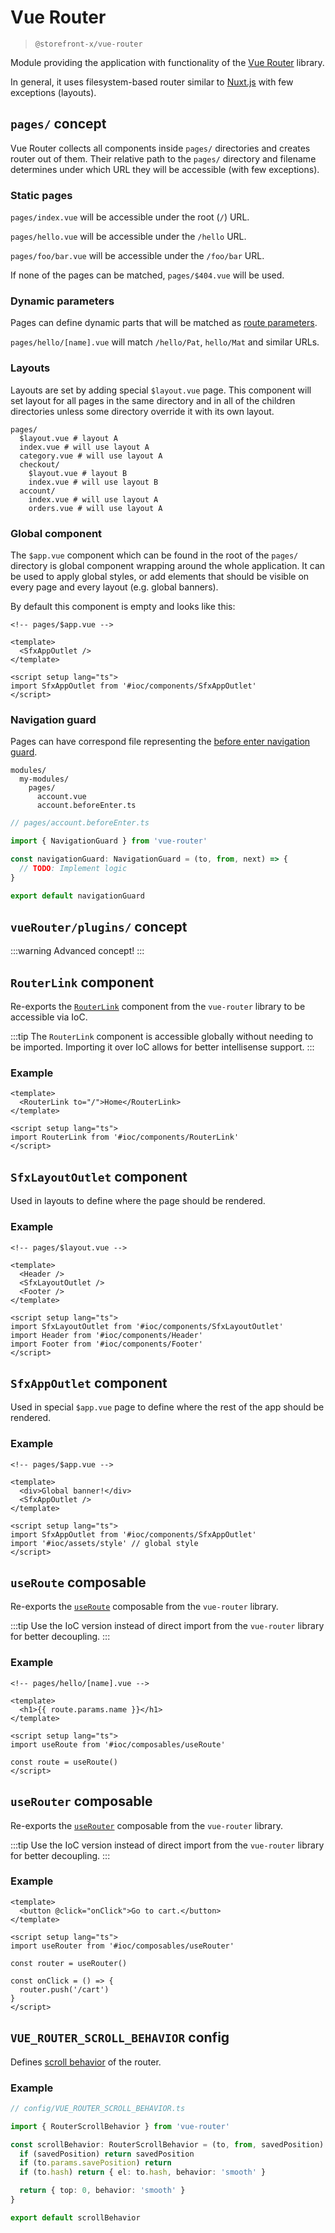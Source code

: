 # Vue Router

> `@storefront-x/vue-router`

Module providing the application with functionality of the [Vue Router](https://router.vuejs.org) library.

In general, it uses filesystem-based router similar to [Nuxt.js](https://nuxtjs.org) with few exceptions (layouts).

## `pages/` concept

Vue Router collects all components inside `pages/` directories and creates router out of them. Their relative path to the `pages/` directory and filename determines under which URL they will be accessible (with few exceptions).

### Static pages

`pages/index.vue` will be accessible under the root (`/`) URL.

`pages/hello.vue` will be accessible under the `/hello` URL.

`pages/foo/bar.vue` will be accessible under the `/foo/bar` URL.

If none of the pages can be matched, `pages/$404.vue` will be used.

### Dynamic parameters

Pages can define dynamic parts that will be matched as [route parameters](https://router.vuejs.org/guide/essentials/dynamic-matching.html).

`pages/hello/[name].vue` will match `/hello/Pat`, `hello/Mat` and similar URLs.

### Layouts

Layouts are set by adding special `$layout.vue` page. This component will set layout for all pages in the same directory and in all of the children directories unless some directory override it with its own layout.

```
pages/
  $layout.vue # layout A
  index.vue # will use layout A
  category.vue # will use layout A
  checkout/
    $layout.vue # layout B
    index.vue # will use layout B
  account/
    index.vue # will use layout A
    orders.vue # will use layout A
```

### Global component

The `$app.vue` component which can be found in the root of the `pages/` directory is global component wrapping around the whole application. It can be used to apply global styles, or add elements that should be visible on every page and every layout (e.g. global banners).

By default this component is empty and looks like this:

```vue
<!-- pages/$app.vue -->

<template>
  <SfxAppOutlet />
</template>

<script setup lang="ts">
import SfxAppOutlet from '#ioc/components/SfxAppOutlet'
</script>
```

### Navigation guard

Pages can have correspond file representing the [before enter navigation guard](https://router.vuejs.org/guide/advanced/navigation-guards.html#per-route-guard).

```
modules/
  my-modules/
    pages/
      account.vue
      account.beforeEnter.ts
```

```typescript
// pages/account.beforeEnter.ts

import { NavigationGuard } from 'vue-router'

const navigationGuard: NavigationGuard = (to, from, next) => {
  // TODO: Implement logic
}

export default navigationGuard
```

## `vueRouter/plugins/` concept

:::warning
Advanced concept!
:::

## `RouterLink` component

Re-exports the [`RouterLink`](https://router.vuejs.org/api/#to) component from the `vue-router` library to be accessible via IoC.

:::tip
The `RouterLink` component is accessible globally without needing to be imported. Importing it over IoC allows for better intellisense support.
:::

### Example

```vue
<template>
  <RouterLink to="/">Home</RouterLink>
</template>

<script setup lang="ts">
import RouterLink from '#ioc/components/RouterLink'
</script>
```

## `SfxLayoutOutlet` component

Used in layouts to define where the page should be rendered.

### Example

```vue
<!-- pages/$layout.vue -->

<template>
  <Header />
  <SfxLayoutOutlet />
  <Footer />
</template>

<script setup lang="ts">
import SfxLayoutOutlet from '#ioc/components/SfxLayoutOutlet'
import Header from '#ioc/components/Header'
import Footer from '#ioc/components/Footer'
</script>
```

## `SfxAppOutlet` component

Used in special `$app.vue` page to define where the rest of the app should be rendered.

### Example

```vue
<!-- pages/$app.vue -->

<template>
  <div>Global banner!</div>
  <SfxAppOutlet />
</template>

<script setup lang="ts">
import SfxAppOutlet from '#ioc/components/SfxAppOutlet'
import '#ioc/assets/style' // global style
</script>
```

## `useRoute` composable

Re-exports the [`useRoute`](https://router.vuejs.org/api/index.html#useroute) composable from the `vue-router` library.

:::tip
Use the IoC version instead of direct import from the `vue-router` library for better decoupling.
:::

### Example

```vue
<!-- pages/hello/[name].vue -->

<template>
  <h1>{{ route.params.name }}</h1>
</template>

<script setup lang="ts">
import useRoute from '#ioc/composables/useRoute'

const route = useRoute()
</script>
```

## `useRouter` composable

Re-exports the [`useRouter`](https://router.vuejs.org/api/index.html#userouter) composable from the `vue-router` library.

:::tip
Use the IoC version instead of direct import from the `vue-router` library for better decoupling.
:::

### Example

```vue
<template>
  <button @click="onClick">Go to cart.</button>
</template>

<script setup lang="ts">
import useRouter from '#ioc/composables/useRouter'

const router = useRouter()

const onClick = () => {
  router.push('/cart')
}
</script>
```

## `VUE_ROUTER_SCROLL_BEHAVIOR` config

Defines [scroll behavior](https://router.vuejs.org/guide/advanced/scroll-behavior.html) of the router.

### Example

```ts
// config/VUE_ROUTER_SCROLL_BEHAVIOR.ts

import { RouterScrollBehavior } from 'vue-router'

const scrollBehavior: RouterScrollBehavior = (to, from, savedPosition) => {
  if (savedPosition) return savedPosition
  if (to.params.savePosition) return
  if (to.hash) return { el: to.hash, behavior: 'smooth' }

  return { top: 0, behavior: 'smooth' }
}

export default scrollBehavior
```
